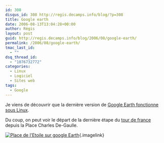 ```yaml
---
id: 308
disqus_id: 308 http://regis.decamps.info/blog/?p=308
title: Google earth
date: 2006-08-13T13:04:28+00:00
author: Régis
layout: post
guid: http://regis.decamps.info/blog/2006/08/google-earth/
permalink: /2006/08/google-earth/
tmac_last_id:
  - ""
dsq_thread_id:
  - "1076732772"
categories:
  - Linux
  - Logiciel
  - Sites web
tags:
  - Google
---
```

Je viens de découvrir que la dernière version de [Google Earth fonctionne sous Linux](http://earth.google.com/tour/thanks-linux4.html).

Du coup, on peut voir le départ de la dernière étape du [tour de france](http://www.letour.fr/2006/TDF/LIVE/fr/1800/r2_google_earth.html) depuis la Place Charles De-Gaulle.
  
[<img id="image307" src="http://regis.decamps.info/blog/wp-content/uploads/2006/08/google-earth-place_etoile.thumbnail.png" alt="Place de l'Etoile sur google Earth" />](http://regis.decamps.info/blog/wp-content/uploads/2006/08/google-earth-place_etoile.png "Place de l'Etoile sur google Earth"){.imagelink}
